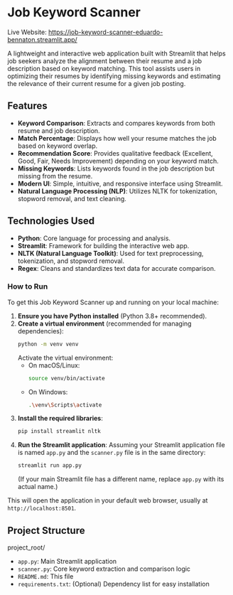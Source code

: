 # Job Keyword Scanner

Live Website: https://job-keyword-scanner-eduardo-bennaton.streamlit.app/

A lightweight and interactive web application built with Streamlit that helps job seekers analyze the alignment between their resume and a job description based on keyword matching. This tool assists users in optimizing their resumes by identifying missing keywords and estimating the relevance of their current resume for a given job posting.

## Features

- **Keyword Comparison**: Extracts and compares keywords from both resume and job description.
- **Match Percentage**: Displays how well your resume matches the job based on keyword overlap.
- **Recommendation Score**: Provides qualitative feedback (Excellent, Good, Fair, Needs Improvement) depending on your keyword match.
- **Missing Keywords**: Lists keywords found in the job description but missing from the resume.
- **Modern UI**: Simple, intuitive, and responsive interface using Streamlit.
- **Natural Language Processing (NLP)**: Utilizes NLTK for tokenization, stopword removal, and text cleaning.

## Technologies Used

- **Python**: Core language for processing and analysis.
- **Streamlit**: Framework for building the interactive web app.
- **NLTK (Natural Language Toolkit)**: Used for text preprocessing, tokenization, and stopword removal.
- **Regex**: Cleans and standardizes text data for accurate comparison.

### How to Run

To get this Job Keyword Scanner up and running on your local machine:

1.  **Ensure you have Python installed** (Python 3.8+ recommended).
2.  **Create a virtual environment** (recommended for managing dependencies):
    ```bash
    python -m venv venv
    ```
    Activate the virtual environment:
    * On macOS/Linux:
        ```bash
        source venv/bin/activate
        ```
    * On Windows:
        ```bash
        .\venv\Scripts\activate
        ```
3.  **Install the required libraries**:
    ```bash
    pip install streamlit nltk
    ```
4.  **Run the Streamlit application**:
    Assuming your Streamlit application file is named `app.py` and the `scanner.py` file is in the same directory:
    ```bash
    streamlit run app.py
    ```
    (If your main Streamlit file has a different name, replace `app.py` with its actual name.)

This will open the application in your default web browser, usually at `http://localhost:8501`.

## Project Structure

project_root/
- `app.py`: Main Streamlit application
- `scanner.py`: Core keyword extraction and comparison logic
- `README.md`: This file
- `requirements.txt`: (Optional) Dependency list for easy installation
